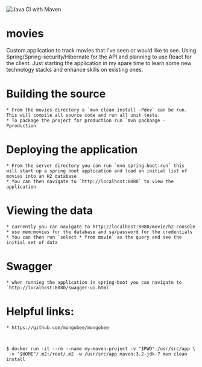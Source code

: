 ![Java CI with Maven](https://github.com/blankenshipd001/movies/workflows/Java%20CI%20with%20Maven/badge.svg?branch=master)

# movies
Custom application to track movies that I've seen or would like to see. Using Spring/Spring-security/Hibernate for the API and planning to use React for the client. 
Just starting the application in my spare time to learn some new technology stacks and enhance skills on existing ones.

# Building the source
    * From the movies directory a `mvn clean install -Pdev` can be run. This will compile all source code and run all unit tests.
    * To package the project for production run `mvn packaage -Pproduction` 

# Deploying the application
    * From the server directory you can run `mvn spring-boot:run` this will start up a spring boot application and load an initial list of movies into an H2 database
    * You can then navigate to `http://localhost:8080` to view the application 
    
# Viewing the data
    * currently you can navigate to http://localhost:8080/movie/h2-console 
    * use mem:movies for the database and sa/password for the credentials
    * You can then run `select * from movie` as the query and see the initial set of data

# Swagger
    * when running the application in spring-boot you can navigate to `http://localhost:8080/swagger-ui.html`     
   
   
# Helpful links:
    * https://github.com/mongobee/mongobee
    
    
    
    $ docker run -it --rm --name my-maven-project -v "$PWD":/usr/src/app \
     -v "$HOME"/.m2:/root/.m2 -w /usr/src/app maven:3.2-jdk-7 mvn clean install